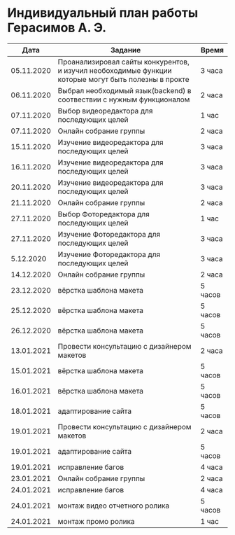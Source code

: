 # Индивидуальный план работы Герасимов А. Э.

| Дата           | Задание                                              | Время     |
|----------------|------------------------------------------------------|-----------|
| 05.11.2020     | Проанализировал сайты конкурентов, и изучил необоходимые функции которые могут быть полезны в прокте| 3 часа |
| 06.11.2020     | Выбрал необходимый язык(backend) в соотвествии с нужным функционалом| 2 часа |
| 07.11.2020     | Выбор видеоредактора для последующих целей| 1 час |
| 07.11.2020     | Онлайн собрание группы | 2 часа |
| 15.11.2020     | Изучение видеоредактора для последующих целей| 3 часа |
| 16.11.2020     | Изучение видеоредактора для последующих целей| 3 часа |
| 20.11.2020     | Изучение видеоредактора для последующих целей| 3 часа |
| 21.11.2020     | Онлайн собрание группы | 2 часа |
| 27.11.2020     | Выбор Фоторедактора для последующих целей| 1 час |
| 27.11.2020     | Изучение Фоторедактора для последующих целей| 3 часа |
| 5.12.2020      | Изучение Фоторедактора для последующих целей| 3 часа |
| 14.12.2020     | Онлайн собрание группы | 2 часа |
| 23.12.2020     | вёрстка шаблона макета | 5 часов |
| 25.12.2020     | вёрстка шаблона макета | 5 часов |
| 26.12.2020     | вёрстка шаблона макета | 5 часов |
| 13.01.2021     | Провести консультацию с дизайнером макетов| 2 часа |
| 15.01.2021     | вёрстка шаблона макета | 5 часов |
| 16.01.2021     | вёрстка шаблона макета | 5 часов |
| 18.01.2021     | адаптирование сайта | 5 часов |
| 19.01.2021     | Провести консультацию с дизайнером макетов| 2 часа |
| 19.01.2021     | адаптирование сайта  | 5 часов |
| 19.01.2021     | исправление багов | 4 часа |
| 23.01.2021     | Онлайн собрание группы | 2 часа |
| 24.01.2021     | исправление багов | 4 часа |
| 24.01.2021     | монтаж видео отчетного ролика  | 5 часов |
| 24.01.2021     | монтаж промо ролика  | 1 час |

